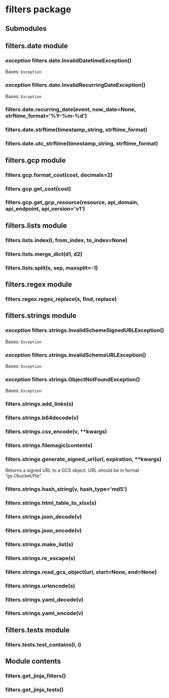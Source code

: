 # filters package

## Submodules

## filters.date module


### _exception_ filters.date.InvalidDatetimeException()
Bases: `Exception`


### _exception_ filters.date.InvalidRecurringDateException()
Bases: `Exception`


### filters.date.recurring_date(event, now_date=None, strftime_format='%Y-%m-%d')

### filters.date.strftime(timestamp_string, strftime_format)

### filters.date.utc_strftime(timestamp_string, strftime_format)
## filters.gcp module


### filters.gcp.format_cost(cost, decimals=2)

### filters.gcp.get_cost(cost)

### filters.gcp.get_gcp_resource(resource, api_domain, api_endpoint, api_version='v1')
## filters.lists module


### filters.lists.index(l, from_index, to_index=None)

### filters.lists.merge_dict(d1, d2)

### filters.lists.split(s, sep, maxsplit=-1)
## filters.regex module


### filters.regex.regex_replace(s, find, replace)
## filters.strings module


### _exception_ filters.strings.InvalidSchemeSignedURLException()
Bases: `Exception`


### _exception_ filters.strings.InvalidSchemeURLException()
Bases: `Exception`


### _exception_ filters.strings.ObjectNotFoundException()
Bases: `Exception`


### filters.strings.add_links(s)

### filters.strings.b64decode(v)

### filters.strings.csv_encode(v, \*\*kwargs)

### filters.strings.filemagic(contents)

### filters.strings.generate_signed_url(url, expiration, \*\*kwargs)
Returns a signed URL to a GCS object. URL should be in format “gs://bucket/file”.


### filters.strings.hash_string(v, hash_type='md5')

### filters.strings.html_table_to_xlsx(s)

### filters.strings.json_decode(v)

### filters.strings.json_encode(v)

### filters.strings.make_list(s)

### filters.strings.re_escape(s)

### filters.strings.read_gcs_object(url, start=None, end=None)

### filters.strings.urlencode(s)

### filters.strings.yaml_decode(v)

### filters.strings.yaml_encode(v)
## filters.tests module


### filters.tests.test_contains(l, i)
## Module contents


### filters.get_jinja_filters()

### filters.get_jinja_tests()
